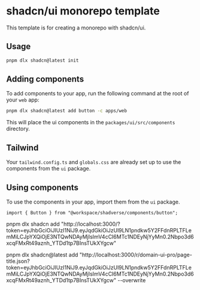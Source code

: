 # shadcn/ui monorepo template

This template is for creating a monorepo with shadcn/ui.

## Usage

```bash
pnpm dlx shadcn@latest init
```

## Adding components

To add components to your app, run the following command at the root of your `web` app:

```bash
pnpm dlx shadcn@latest add button -c apps/web
```

This will place the ui components in the `packages/ui/src/components` directory.

## Tailwind

Your `tailwind.config.ts` and `globals.css` are already set up to use the components from the `ui` package.

## Using components

To use the components in your app, import them from the `ui` package.

```tsx
import { Button } from "@workspace/shadverse/components/button";
```


pnpm dlx shadcn add "http://localhost:3000/?token=eyJhbGciOiJIUzI1NiJ9.eyJqdGkiOiJzUl9LN1pndkw5Y2FFdnRPLTFLemMiLCJpYXQiOjE3NTQwNDAyMjIsImV4cCI6MTc1NDEyNjYyMn0.2Nbpo3d6xcqFMxRt49aznh_YTDd1tp7BInsTUkXYgcw"



pnpm dlx shadcn@latest add "http://localhost:3000/r/domain-ui-pro/page-title.json?token=eyJhbGciOiJIUzI1NiJ9.eyJqdGkiOiJzUl9LN1pndkw5Y2FFdnRPLTFLemMiLCJpYXQiOjE3NTQwNDAyMjIsImV4cCI6MTc1NDEyNjYyMn0.2Nbpo3d6xcqFMxRt49aznh_YTDd1tp7BInsTUkXYgcw" --overwrite